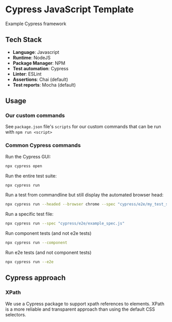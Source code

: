 # Cypress JavaScript Template

Example Cypress framework

## Tech Stack

- **Language**: Javascript
- **Runtime**: NodeJS
- **Package Manager**: NPM
- **Test automation**: Cypress
- **Linter**: ESLint
- **Assertions**: Chai (default)
- **Test reports**: Mocha (default)

## Usage

### Our custom commands

See `package.json` file's `scripts` for our custom commands that can be run with `npm run <script>`

### Common Cypress commands

Run the Cypress GUI:
```bash
npx cypress open
```

Run the entire test suite:
```bash
npx cypress run
```

Run a test from commandline but still display the automated browser head:
```bash
npx cypress run --headed --browser chrome --spec "cypress/e2e/my_test_spec.js"
```

Run a specific test file:
```bash
npx cypress run --spec "cypress/e2e/example_spec.js"
```

Run component tests (and not e2e tests)
```bash
npx cypress run --component
```

Run e2e tests (and not component tests)
```bash
npx cypress run --e2e
```

## Cypress approach

### XPath

We use a Cypress package to support xpath references to elements. XPath is a more reliable and transparent approach than using the default CSS selectors.
